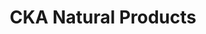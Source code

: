---
title: "CKA Natural Products"
url: /grand-falls-grand-sault/cka-natural-products/
shop: Supermarkt
---